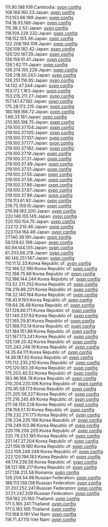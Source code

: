 111.90.188.109:Cambodia: [ovpn config](vpn/111_90_188_109.ovpn)  
106.166.160.23:Japan: [ovpn config](vpn/106_166_160_23.ovpn)  
113.153.66.199:Japan: [ovpn config](vpn/113_153_66_199.ovpn)  
114.18.93.166:Japan: [ovpn config](vpn/114_18_93_166.ovpn)  
115.38.2.52:Japan: [ovpn config](vpn/115_38_2_52.ovpn)  
118.109.229.232:Japan: [ovpn config](vpn/118_109_229_232.ovpn)  
118.152.155.36:Japan: [ovpn config](vpn/118_152_155_36.ovpn)  
122.208.194.109:Japan: [ovpn config](vpn/122_208_194_109.ovpn)  
126.108.182.42:Japan: [ovpn config](vpn/126_108_182_42.ovpn)  
126.120.167.35:Japan: [ovpn config](vpn/126_120_167_35.ovpn)  
126.159.10.41:Japan: [ovpn config](vpn/126_159_10_41.ovpn)  
126.1.62.111:Japan: [ovpn config](vpn/126_1_62_111.ovpn)  
126.214.150.229:Japan: [ovpn config](vpn/126_214_150_229.ovpn)  
126.218.50.243:Japan: [ovpn config](vpn/126_218_50_243.ovpn)  
126.251.116.95:Japan: [ovpn config](vpn/126_251_116_95.ovpn)  
14.132.47.244:Japan: [ovpn config](vpn/14_132_47_244.ovpn)  
153.172.1.163:Japan: [ovpn config](vpn/153_172_1_163.ovpn)  
153.215.211.27:Japan: [ovpn config](vpn/153_215_211_27.ovpn)  
157.147.47.192:Japan: [ovpn config](vpn/157_147_47_192.ovpn)  
175.28.172.215:Japan: [ovpn config](vpn/175_28_172_215.ovpn)  
180.199.166.72:Japan: [ovpn config](vpn/180_199_166_72.ovpn)  
1.66.33.181:Japan: [ovpn config](vpn/1_66_33_181.ovpn)  
210.165.198.75:Japan: [ovpn config](vpn/210_165_198_75.ovpn)  
219.100.37.104:Japan: [ovpn config](vpn/219_100_37_104.ovpn)  
219.100.37.105:Japan: [ovpn config](vpn/219_100_37_105.ovpn)  
219.100.37.107:Japan: [ovpn config](vpn/219_100_37_107.ovpn)  
219.100.37.177:Japan: [ovpn config](vpn/219_100_37_177.ovpn)  
219.100.37.182:Japan: [ovpn config](vpn/219_100_37_182.ovpn)  
219.100.37.19:Japan: [ovpn config](vpn/219_100_37_19.ovpn)  
219.100.37.31:Japan: [ovpn config](vpn/219_100_37_31.ovpn)  
219.100.37.49:Japan: [ovpn config](vpn/219_100_37_49.ovpn)  
219.100.37.51:Japan: [ovpn config](vpn/219_100_37_51.ovpn)  
219.100.37.55:Japan: [ovpn config](vpn/219_100_37_55.ovpn)  
219.100.37.58:Japan: [ovpn config](vpn/219_100_37_58.ovpn)  
219.100.37.86:Japan: [ovpn config](vpn/219_100_37_86.ovpn)  
219.100.37.87:Japan: [ovpn config](vpn/219_100_37_87.ovpn)  
219.100.37.96:Japan: [ovpn config](vpn/219_100_37_96.ovpn)  
219.113.61.92:Japan: [ovpn config](vpn/219_113_61_92.ovpn)  
219.75.159.15:Japan: [ovpn config](vpn/219_75_159_15.ovpn)  
219.98.183.200:Japan: [ovpn config](vpn/219_98_183_200.ovpn)  
220.146.155.145:Japan: [ovpn config](vpn/220_146_155_145.ovpn)  
220.150.154.75:Japan: [ovpn config](vpn/220_150_154_75.ovpn)  
222.12.210.46:Japan: [ovpn config](vpn/222_12_210_46.ovpn)  
223.134.164.46:Japan: [ovpn config](vpn/223_134_164_46.ovpn)  
27.140.39.191:Japan: [ovpn config](vpn/27_140_39_191.ovpn)  
59.129.62.198:Japan: [ovpn config](vpn/59_129_62_198.ovpn)  
60.94.144.135:Japan: [ovpn config](vpn/60_94_144_135.ovpn)  
61.203.66.218:Japan: [ovpn config](vpn/61_203_66_218.ovpn)  
90.149.251.147:Japan: [ovpn config](vpn/90_149_251_147.ovpn)  
110.11.12.33:Korea Republic of: [ovpn config](vpn/110_11_12_33.ovpn)  
112.166.52.190:Korea Republic of: [ovpn config](vpn/112_166_52_190.ovpn)  
112.168.75.86:Korea Republic of: [ovpn config](vpn/112_168_75_86.ovpn)  
112.186.144.244:Korea Republic of: [ovpn config](vpn/112_186_144_244.ovpn)  
113.52.211.252:Korea Republic of: [ovpn config](vpn/113_52_211_252.ovpn)  
118.219.88.201:Korea Republic of: [ovpn config](vpn/118_219_88_201.ovpn)  
118.32.140.164:Korea Republic of: [ovpn config](vpn/118_32_140_164.ovpn)  
118.41.9.193:Korea Republic of: [ovpn config](vpn/118_41_9_193.ovpn)  
119.64.26.48:Korea Republic of: [ovpn config](vpn/119_64_26_48.ovpn)  
121.128.66.171:Korea Republic of: [ovpn config](vpn/121_128_66_171.ovpn)  
121.140.237.63:Korea Republic of: [ovpn config](vpn/121_140_237_63.ovpn)  
121.165.29.81:Korea Republic of: [ovpn config](vpn/121_165_29_81.ovpn)  
121.168.113.14:Korea Republic of: [ovpn config](vpn/121_168_113_14.ovpn)  
121.184.151.89:Korea Republic of: [ovpn config](vpn/121_184_151_89.ovpn)  
121.187.173.241:Korea Republic of: [ovpn config](vpn/121_187_173_241.ovpn)  
125.138.20.42:Korea Republic of: [ovpn config](vpn/125_138_20_42.ovpn)  
125.243.248.19:Korea Republic of: [ovpn config](vpn/125_243_248_19.ovpn)  
14.35.64.111:Korea Republic of: [ovpn config](vpn/14_35_64_111.ovpn)  
14.36.187.92:Korea Republic of: [ovpn config](vpn/14_36_187_92.ovpn)  
175.112.235.210:Korea Republic of: [ovpn config](vpn/175_112_235_210.ovpn)  
175.120.183.26:Korea Republic of: [ovpn config](vpn/175_120_183_26.ovpn)  
175.203.40.52:Korea Republic of: [ovpn config](vpn/175_203_40_52.ovpn)  
183.96.168.78:Korea Republic of: [ovpn config](vpn/183_96_168_78.ovpn)  
210.204.220.106:Korea Republic of: [ovpn config](vpn/210_204_220_106.ovpn)  
210.95.58.173:Korea Republic of: [ovpn config](vpn/210_95_58_173.ovpn)  
211.205.56.227:Korea Republic of: [ovpn config](vpn/211_205_56_227.ovpn)  
211.216.245.49:Korea Republic of: [ovpn config](vpn/211_216_245_49.ovpn)  
211.58.150.228:Korea Republic of: [ovpn config](vpn/211_58_150_228.ovpn)  
218.158.51.10:Korea Republic of: [ovpn config](vpn/218_158_51_10.ovpn)  
218.232.211.173:Korea Republic of: [ovpn config](vpn/218_232_211_173.ovpn)  
218.234.235.198:Korea Republic of: [ovpn config](vpn/218_234_235_198.ovpn)  
219.249.103.96:Korea Republic of: [ovpn config](vpn/219_249_103_96.ovpn)  
220.118.206.205:Korea Republic of: [ovpn config](vpn/220_118_206_205.ovpn)  
220.79.233.185:Korea Republic of: [ovpn config](vpn/220_79_233_185.ovpn)  
221.147.27.204:Korea Republic of: [ovpn config](vpn/221_147_27_204.ovpn)  
221.156.19.180:Korea Republic of: [ovpn config](vpn/221_156_19_180.ovpn)  
222.109.249.248:Korea Republic of: [ovpn config](vpn/222_109_249_248.ovpn)  
222.120.194.183:Korea Republic of: [ovpn config](vpn/222_120_194_183.ovpn)  
49.174.239.56:Korea Republic of: [ovpn config](vpn/49_174_239_56.ovpn)  
58.121.188.217:Korea Republic of: [ovpn config](vpn/58_121_188_217.ovpn)  
217.138.212.58:Romania: [ovpn config](vpn/217_138_212_58.ovpn)  
128.204.54.98:Russian Federation: [ovpn config](vpn/128_204_54_98.ovpn)  
188.113.138.138:Russian Federation: [ovpn config](vpn/188_113_138_138.ovpn)  
31.207.252.241:Russian Federation: [ovpn config](vpn/31_207_252_241.ovpn)  
37.21.247.209:Russian Federation: [ovpn config](vpn/37_21_247_209.ovpn)  
159.192.20.160:Thailand: [ovpn config](vpn/159_192_20_160.ovpn)  
171.5.165.241:Thailand: [ovpn config](vpn/171_5_165_241.ovpn)  
171.5.182.185:Thailand: [ovpn config](vpn/171_5_182_185.ovpn)  
113.168.9.191:Viet Nam: [ovpn config](vpn/113_168_9_191.ovpn)  
118.71.47.115:Viet Nam: [ovpn config](vpn/118_71_47_115.ovpn)  
